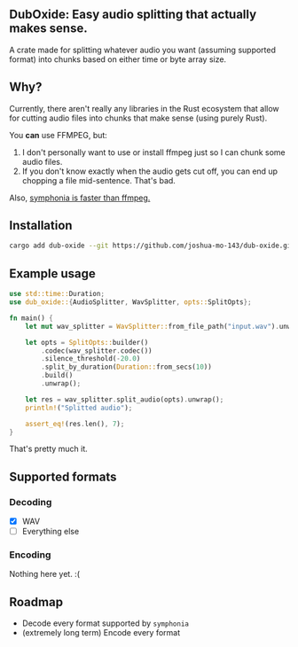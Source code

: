 ## DubOxide: Easy audio splitting that actually makes sense.
A crate made for splitting whatever audio you want (assuming supported format) into chunks based on either time or byte array size.

## Why?
Currently, there aren't really any libraries in the Rust ecosystem that allow for cutting audio files into chunks that make sense (using purely Rust).

You **can** use FFMPEG, but:
1) I don't personally want to use or install ffmpeg just so I can chunk some audio files.
2) If you don't know exactly when the audio gets cut off, you can end up chopping a file mid-sentence. That's bad.

Also, [symphonia is faster than ffmpeg.](https://github.com/pdeljanov/Symphonia/blob/master/BENCHMARKS.md)

## Installation
```bash
cargo add dub-oxide --git https://github.com/joshua-mo-143/dub-oxide.git
```

## Example usage
```rust
use std::time::Duration;
use dub_oxide::{AudioSplitter, WavSplitter, opts::SplitOpts};

fn main() {
    let mut wav_splitter = WavSplitter::from_file_path("input.wav").unwrap();

    let opts = SplitOpts::builder()
        .codec(wav_splitter.codec())
        .silence_threshold(-20.0)
        .split_by_duration(Duration::from_secs(10))
        .build()
        .unwrap();

    let res = wav_splitter.split_audio(opts).unwrap();
    println!("Splitted audio");

    assert_eq!(res.len(), 7);
}
```

That's pretty much it.

## Supported formats

### Decoding
- [x] WAV
- [ ] Everything else

### Encoding
Nothing here yet. :(

## Roadmap
- Decode every format supported by `symphonia`
- (extremely long term) Encode every format
